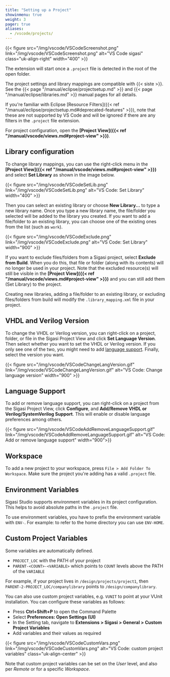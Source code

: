 ```yaml
---
title: "Setting up a Project"
showinmenu: true
weight: 3
pager: true
aliases:
  - /vscode/projects/
---
```


{{< figure src="/img/vscode/VSCodeScreenshot.png" link="/img/vscode/VSCodeScreenshot.png" alt="VS Code sigasi" class="uk-align-right" width="400" >}}

The extension will start once a `.project` file is detected in the root of the open folder.

The project settings and library mappings are compatible with {{< siste >}}.
See the {{< page "/manual/eclipse/projectsetup.md" >}} and {{< page "/manual/eclipse/libraries.md" >}} manual pages for all details.

If you're familiar with Eclipse [Resource Filters]({{< ref "/manual/eclipse/projectsetup.md#deprecated-features" >}}), note that these are not supported by VS Code and will be ignored if there are any filters in the `.project` file extension.

For project configuration, open the **[Project View]({{< ref "/manual/vscode/views.md#project-view" >}})**.

## Library configuration

To change library mappings, you can use the right-click menu in the **[Project View]({{< ref "/manual/vscode/views.md#project-view" >}})** and select **Set Library** as shown in the image below.

{{< figure src="/img/vscode/VSCodeSetLib.png" link="/img/vscode/VSCodeSetLib.png" alt="VS Code: Set Library"  width="400" >}}

Then you can select an existing library or choose **New Library...** to type a new library name.
Once you type a new library name, the file/folder you selected will be added to the library you created.
If you want to add a file/folder to an existing library, you can choose one of the existing ones from the list (such as `work`).

{{< figure src="/img/vscode/VSCodeExclude.png" link="/img/vscode/VSCodeExclude.png" alt="VS Code: Set Library"  width="900" >}}

If you want to exclude files/folders from a Sigasi project, select **Exclude from Build**. When you do this, that file or folder (along with its contents) will no longer be used in your project.
Note that the excluded resource(s) will still be visible in the **[Project View]({{< ref "/manual/vscode/views.md#project-view" >}})** and you can still add them (Set Library) to the project.

Creating new libraries, adding a file/folder to an existing library, or excluding files/folders from build will modify the `.library_mapping.xml` file in your project.

## VHDL and Verilog Version

To change the VHDL or Verilog version, you can right-click on a project, folder, or file in the Sigasi Project View and click **Set Language Version**.
Then select whether you want to set the VHDL or Verilog version. If you only see one of the two, you might need to add [language support](#language-support). Finally, select the version you want.  

{{< figure src="/img/vscode/VSCodeChangeLangVersion.gif" link="/img/vscode/VSCodeChangeLangVersion.gif" alt="VS Code: Change language version"  width="900" >}}


## Language Support

To add or remove language support, you can right-click on a project from the Sigasi Project View, click **Configure**, and **Add/Remove VHDL or Verilog/SystemVerilog Support**. This will enable or disable language preferences among others.

{{< figure src="/img/vscode/VSCodeAddRemoveLanguageSupport.gif" link="/img/vscode/VSCodeAddRemoveLanguageSupport.gif" alt="VS Code: Add or remove language support"  width="900">}}

## Workspace

To add a new project to your workspace, press `File > Add Folder To Workspace`.
Make sure the project you're adding has a valid `.project` file.

## Environment Variables

Sigasi Studio supports environment variables in its project configuration.
This helps to avoid absolute paths in the `.project` file.

To use environment variables, you have to prefix the environment variable with `ENV-`.
For example: to refer to the home directory you can use `ENV-HOME`.

## Custom Project Variables

Some variables are automatically defined.

* `PROJECT_LOC` with the PATH of your project
* `PARENT-<COUNT>-<VARIABLE>` which points to `COUNT` levels above the PATH of the `VARIABLE`

For example, if your project lives in `/design/projects/project1`, then `PARENT-2-PROJECT_LOC/companylibrary` points to `/design/companylibrary`.

You can also use custom project variables, e.g. `VUNIT` to point at your VUnit installation.
You can configure these variables as follows:

* Press **Ctrl+Shift+P** to open the Command Palette
* Select **Preferences: Open Settings (UI)**
* In the Setting tab, navigate to **Extensions > Sigasi > General > Custom Project Variables**
* Add variables and their values as required

{{< figure src="/img/vscode/VSCodeCustomVars.png" link="/img/vscode/VSCodeCustomVars.png" alt="VS Code: custom project variables" class="uk-align-center" >}}

Note that custom project variables can be set on the _User_ level, and also per _Remote_ or for a specific _Workspace_.
